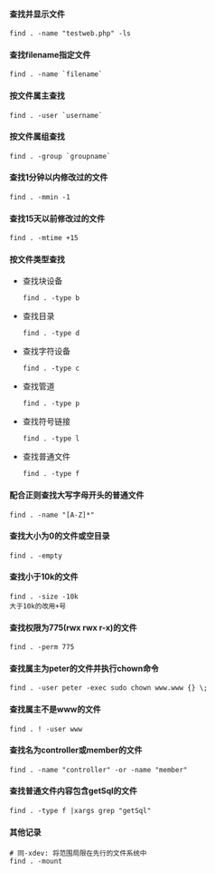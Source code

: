 #### 查找并显示文件
    find . -name "testweb.php" -ls

#### 查找filename指定文件
    find . -name `filename`

#### 按文件属主查找
    find . -user `username`

#### 按文件属组查找
    find . -group `groupname`

#### 查找1分钟以内修改过的文件
    find . -mmin -1

#### 查找15天以前修改过的文件
    find . -mtime +15

#### 按文件类型查找
- 查找块设备
	~~~
	find . -type b
	~~~
- 查找目录
	~~~
	find . -type d
	~~~
- 查找字符设备
    ~~~
    find . -type c
    ~~~
- 查找管道
    ~~~
    find . -type p
    ~~~
- 查找符号链接
    ~~~
    find . -type l
    ~~~
- 查找普通文件
    ~~~
    find . -type f
    ~~~

#### 配合正则查找大写字母开头的普通文件
    find . -name "[A-Z]*"

#### 查找大小为0的文件或空目录
    find . -empty

#### 查找小于10k的文件
    find . -size -10k
    大于10k的改用+号

#### 查找权限为775(rwx rwx r-x)的文件
	find . -perm 775

#### 查找属主为peter的文件并执行chown命令
	find . -user peter -exec sudo chown www.www {} \;

#### 查找属主不是www的文件
	find . ! -user www

#### 查找名为controller或member的文件
	find . -name "controller" -or -name "member"

#### 查找普通文件内容包含getSql的文件
	find . -type f |xargs grep "getSql"

#### 其他记录
    # 同-xdev: 将范围局限在先行的文件系统中
    find . -mount



